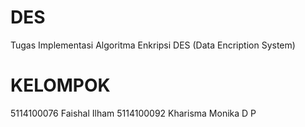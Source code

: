 # DES
Tugas Implementasi Algoritma Enkripsi DES (Data Encription System) 

# KELOMPOK
  5114100076 Faishal Ilham 
  5114100092 Kharisma Monika D P
